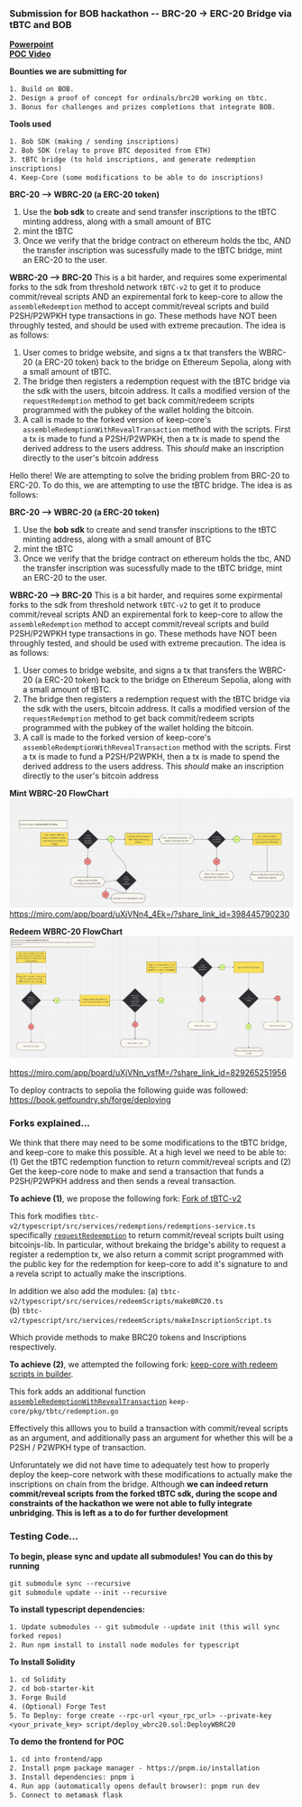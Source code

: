 ### Submission for BOB hackathon -- BRC-20 -> ERC-20 Bridge via tBTC and BOB

[**Powerpoint**](https://docs.google.com/presentation/d/1occTT87HjdzhbSLNFYLNFwNGM34UxBbPFwLQpCx4_5g/edit?usp=sharing)  
[**POC Video**](https://drive.google.com/file/d/1-hzHSQm5iUp0w41QsiYjIPNsxALE83xr/view?usp=sharing)

**Bounties we are submitting for**
```
1. Build on BOB.  
2. Design a proof of concept for ordinals/brc20 working on tbtc.  
3. Bonus for challenges and prizes completions that integrate BOB.  
```

**Tools used**
```
1. Bob SDK (making / sending inscriptions)  
2. Bob SDK (relay to prove BTC deposited from ETH)  
3. tBTC bridge (to hold inscriptions, and generate redemption inscriptions)  
4. Keep-Core (some modifications to be able to do inscriptions)  
```

**BRC-20 --> WBRC-20 (a ERC-20 token)**
1. Use the **bob sdk** to create and send transfer inscriptions to the tBTC minting address, along with a small amount of BTC
2. mint the tBTC
3. Once we verify that the bridge contract on ethereum holds the tbc, AND the transfer inscription was sucessfully made to the tBTC bridge, mint an ERC-20 to the user.

**WBRC-20 --> BRC-20**
This is a bit harder, and requires some experimental forks to the sdk from threshold network `tBTC-v2` to get it to produce commit/reveal scripts AND an expiremental fork to keep-core to allow the `assembleRedemption` method to accept commit/reveal scripts and build P2SH/P2WPKH type transactions in go. These methods have NOT been throughly tested, and should be used with extreme precaution. The idea is as follows:   
1. User comes to bridge website, and signs a tx that transfers the WBRC-20 (a ERC-20 token) back to the bridge on Ethereum Sepolia, along with a small amount of tBTC.    
2.  The bridge then registers a redemption request with the tBTC bridge via the sdk with the users, bitcoin address. It calls a modified version of the `requestRedemption` method to get back commit/redeem scripts programmed with the pubkey of the wallet holding the bitcoin.    
3. A call is made to the forked version of keep-core's `assembleRedemptionWithRevealTransaction` method with the scripts. First a tx is made to fund a P2SH/P2WPKH, then a tx is made to spend the derived address to the users address. This *should* make an inscription directly to the user's bitcoin address  


Hello there! We are attempting to solve the briding problem from BRC-20 to ERC-20. To do this,
we are attempting to use the tBTC bridge. The idea is as follows:

**BRC-20 --> WBRC-20 (a ERC-20 token)**
1. Use the **bob sdk** to create and send transfer inscriptions to the tBTC minting address, along with a small amount of BTC
2. mint the tBTC
3. Once we verify that the bridge contract on ethereum holds the tbc, AND the transfer inscription was sucessfully made to the tBTC bridge, mint an ERC-20 to the user.

**WBRC-20 --> BRC-20**
This is a bit harder, and requires some expirmental forks to the sdk from threshold network `tBTC-v2` to get it to produce commit/reveal scripts AND an expiremental fork to keep-core to allow the `assembleRedemption` method to accept commit/reveal scripts and build P2SH/P2WPKH type transactions in go. These methods have NOT been throughly tested, and should be used with extreme precaution. The idea is as follows:   
1. User comes to bridge website, and signs a tx that transfers the WBRC-20 (a ERC-20 token) back to the bridge on Ethereum Sepolia, along with a small amount of tBTC.    
2.  The bridge then registers a redemption request with the tBTC bridge via the sdk with the users, bitcoin address. It calls a modified version of the `requestRedemption` method to get back commit/redeem scripts programmed with the pubkey of the wallet holding the bitcoin.    
3. A call is made to the forked version of keep-core's `assembleRedemptionWithRevealTransaction` method with the scripts. First a tx is made to fund a P2SH/P2WPKH, then a tx is made to spend the derived address to the users address. This *should* make an inscription directly to the user's bitcoin address  


**Mint WBRC-20 FlowChart**
[![Miro Board](diagrams/MintWBRC20.png)](https://miro.com/app/live-embed/uXjVNn4_4Ek=/?moveToViewport=-1828,-1332,3717,1854&embedId=182865534281)
https://miro.com/app/board/uXjVNn4_4Ek=/?share_link_id=398445790230


**Redeem WBRC-20 FlowChart**
[![Miro Board](diagrams/RedeemWBRC20.png)](https://miro.com/app/live-embed/uXjVNn4_4Ek=/?moveToViewport=-1828,-1332,3717,1854&embedId=182865534281)  

https://miro.com/app/board/uXjVNn_vsfM=/?share_link_id=829265251956   


To deploy contracts to sepolia the following guide was followed:  
https://book.getfoundry.sh/forge/deploying   


### Forks explained...
We think that there may need to be some modifications to the tBTC bridge, and keep-core to make this possible.
At a high level we need to be able to:
(1) Get the tBTC redemption function to return commit/reveal scripts and 
(2) Get the keep-core node to make and send a transaction that funds a P2SH/P2WPKH address and then sends a reveal transaction.

**To achieve (1)**, we propose the following fork: [Fork of tBTC-v2](https://github.com/rashadalh/tbtc-v2-reedemOnRedeem)

This fork modifies `tbtc-v2/typescript/src/services/redemptions/redemptions-service.ts` specifically [`requestRedeemption`](https://github.com/rashadalh/tbtc-v2-reedemOnRedeem/blob/b47d63363e4d3edfa59098f9c144d959d3554151/typescript/src/services/redemptions/redemptions-service.ts#L50) to return commit/reveal scripts built using bitcoinjs-lib. In particular, without brekaing the bridge's ability to request a register a redemption tx, we also return a commit script programmed with the public key for the redemption for keep-core to add it's signature to and a revela script to actually make the inscriptions.

In addition we also add the modules:
(a) `tbtc-v2/typescript/src/services/redeemScripts/makeBRC20.ts`  
(b) `tbtc-v2/typescript/src/services/redeemScripts/makeInscriptionScript.ts`  

Which provide methods to make BRC20 tokens and Inscriptions respectively.

**To achieve (2)**, we attempted the following fork:  [keep-core with redeem scripts in builder](https://github.com/rashadalh/keep-core-addsRedeemScripts). 

This fork adds an additional function [`assembleRedemptionWithRevealTransaction`](https://github.com/rashadalh/keep-core-addsRedeemScripts/blob/2a76f4de820eb13b2d49c67a15a59eac7552fa26/pkg/tbtc/redemption.go#L378) `keep-core/pkg/tbtc/redemption.go`  

Effectively this alllows you to build a transaction with commit/reveal scripts as an argument, and additionally pass an argument for whether this will be a P2SH / P2WPKH type of transaction.  

Unforuntately we did not have time to adequately test how to properly deploy the keep-core network with these modifications to actually make the inscriptions on chain from the bridge. Although **we can indeed return commit/reveal scripts from the forked tBTC sdk, during the scope and constraints of the hackathon we were not able to fully integrate unbridging. This is left as a to do for further development**


### Testing Code...  

**To begin, please sync and update all submodules! You can do this by running**    
```
git submodule sync --recursive   
git submodule update --init --recursive   
```

**To install typescript dependencies:**
```
1. Update submodules -- git submodule --update init (this will sync forked repos)  
2. Run npm install to install node modules for typescript  
```

**To Install Solidity**
```
1. cd Solidity
2. cd bob-starter-kit
3. Forge Build
4. (Optional) Forge Test
5. To Deploy: forge create --rpc-url <your_rpc_url> --private-key <your_private_key> script/deploy_wbrc20.sol:DeployWBRC20  
```

**To demo the frontend for POC**
```
1. cd into frontend/app
2. Install pnpm package manager - https://pnpm.io/installation
3. Install dependencies: pnpm i
4. Run app (automatically opens default browser): pnpm run dev
5. Connect to metamask flask  
```
